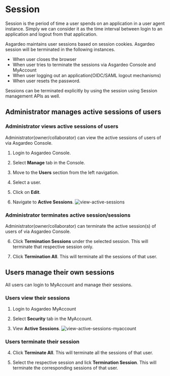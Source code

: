 # Session

Session is the period of time a user spends on an application in a user agent instance. Simply we can consider it as the time interval between login to an application and logout from that application. 

Asgardeo maintains user sessions based on session cookies. Asgardeo session will be terminated in the following instances.
 - When user closes the browser
 - When user tries to terminate the sessions via Asgardeo Console and MyAccount
 - When user logging out an application(OIDC/SAML logout mechanisms) 
 - When user resets the password.
 
 Sessions can be terminated explicitly by using the session using Session management APIs as well.

## Administrator manages active sessions of users

### Administrator views active sessions of users

Administrator(owner/collaborator) can view the active sessions of users of via Asgardeo Console.

1. Login to Asgardeo Console. 

2. Select **Manage** tab in the Console.

3. Move to the **Users** section from the left navigation.

4. Select a user.

5. Click on **Edit**.

6. Navigate to **Active Sessions**.
    <img :src="$withBase('/assets/img/guides/users/view-active-sessions.png')" alt="view-active-sessions">
    
    
### Administrator terminates active session/sessions

Administrator(owner/collaborator) can terminate the active session(s) of users of via Asgardeo Console.


6. Click  **Termination Sessions** under the selected session. This will terminate that respective session only.

7. Click **Termination All**. This will terminate all the sessions of that user.

## Users manage their own sessions

All users can login to MyAccount and manage their sessions.

### Users view their sessions
1. Login to Asgardeo MyAccount

2. Select **Security** tab in the MyAccount.
   
3. View **Active Sessions**.
   <img :src="$withBase('/assets/img/guides/users/active-sessions-myaccount.png')" alt="view-active-sessions-myaccount">

### Users terminate their session
4. Click  **Terminate All**. This will terminate all the sessions of that user.

5. Select the respective session and lick **Termination Session**. This will terminate the corresponding sessions of that user.

